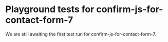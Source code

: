 # Playground tests for confirm-js-for-contact-form-7
We are still awaiting the first test run for confirm-js-for-contact-form-7.
